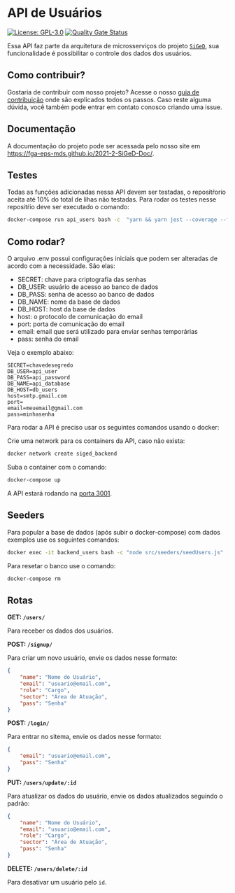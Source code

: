 # API de Usuários 
[![License: GPL-3.0](https://img.shields.io/badge/License-GPL3-blue.svg)](https://opensource.org/licenses/gpl-3.0.html)
[![Quality Gate Status](https://sonarcloud.io/api/project_badges/measure?project=fga-eps-mds_2021-2-SiGeD-Users&metric=alert_status)](https://sonarcloud.io/summary/new_code?id=fga-eps-mds_2021-2-SiGeD-Users)

Essa API faz parte da arquitetura de microsserviços do projeto [`SiGeD`](https://github.com/fga-eps-mds/2021-2-SiGeD-Doc), sua funcionalidade é possibilitar o controle dos dados dos usuários. 

## Como contribuir?

Gostaria de contribuir com nosso projeto? Acesse o nosso [guia de contribuição](https://fga-eps-mds.github.io/2021-2-SiGeD-Doc/contribuicao/) onde são explicados todos os passos.
Caso reste alguma dúvida, você também pode entrar em contato conosco criando uma issue.

## Documentação

A documentação do projeto pode ser acessada pelo nosso site em https://fga-eps-mds.github.io/2021-2-SiGeD-Doc/.

## Testes

Todas as funções adicionadas nessa API devem ser testadas, o repositŕorio aceita até 10% do total de lihas não testadas. Para rodar os testes nesse repositŕio deve ser executado o comando:

```bash
docker-compose run api_users bash -c  "yarn && yarn jest --coverage --forceExit"
```

## Como rodar?

O arquivo .env possui configurações iniciais que podem ser alteradas de acordo com a necessidade. São elas:
 - SECRET: chave para criptografia das senhas
 - DB_USER: usuário de acesso ao banco de dados
 - DB_PASS: senha de acesso ao banco de dados
 - DB_NAME: nome da base de dados
 - DB_HOST: host da base de dados
 - host: o protocolo de comunicação do email
 - port: porta de comunicação do email
 - email: email que será utilizado para enviar senhas temporárias
 - pass: senha do email

Veja o exemplo abaixo:

```
SECRET=chavedesegredo
DB_USER=api_user
DB_PASS=api_password
DB_NAME=api_database
DB_HOST=db_users
host=smtp.gmail.com
port=
email=meuemail@gmail.com
pass=minhasenha
```

Para rodar a API é preciso usar os seguintes comandos usando o docker:

Crie uma network para os containers da API, caso não exista:

```bash
docker network create siged_backend
```

Suba o container com o comando:

```bash
docker-compose up
```
A API estará rodando na [porta 3001](http://localhost:3001).

## Seeders

Para popular a base de dados (após subir o docker-compose) com dados exemplos use os seguintes comandos:

```bash
docker exec -it backend_users bash -c "node src/seeders/seedUsers.js"
```

Para resetar o banco use o comando:

```bash
docker-compose rm
```

## Rotas

**GET: `/users/`**

Para receber os dados dos usuários.


**POST: `/signup/`**

Para criar um novo usuário, envie os dados nesse formato:

```json
{
    "name": "Nome do Usuário",
    "email": "usuario@email.com",
    "role": "Cargo",
    "sector": "Área de Atuação",
    "pass": "Senha"
}
```

**POST: `/login/`**

Para entrar no sitema, envie os dados nesse formato:

```json
{
    "email": "usuario@email.com",
    "pass": "Senha"
}
```

**PUT: `/users/update/:id`**

Para atualizar os dados do usuário, envie os dados atualizados seguindo o padrão:

```json
{
    "name": "Nome do Usuário",
    "email": "usuario@email.com",
    "role": "Cargo",
    "sector": "Área de Atuação",
    "pass": "Senha"
}
```

**DELETE: `/users/delete/:id`**

Para desativar um usuário pelo `id`.
